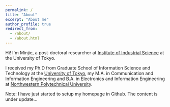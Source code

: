 ```yaml
---
permalink: /
title: "About"
excerpt: "About me"
author_profile: true
redirect_from: 
  - /about/
  - /about.html
---
```


Hi! I'm Minjie, a post-doctoral researcher at [Institute of Industrial Science](https://www.iis.u-tokyo.ac.jp/en/) at the University of Tokyo. 

I received my Ph.D from Graduate School of Information Science and Technology at the [University of Tokyo](http://www.u-tokyo.ac.jp/en/), my M.A. in Communication and Information Engineering and B.A. in Electronics and Information Engineering at [Northwestern Polytechnical University](http://en.nwpu.edu.cn/).

Note: I have just started to setup my homepage in Github. The content is under update...


